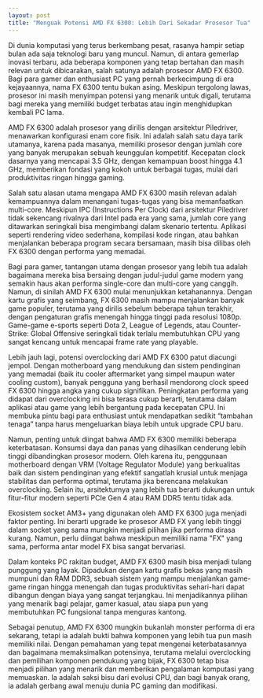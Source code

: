 ```yaml
---
layout: post
title: "Menguak Potensi AMD FX 6300: Lebih Dari Sekadar Prosesor Tua"
---
```


Di dunia komputasi yang terus berkembang pesat, rasanya hampir setiap bulan ada saja teknologi baru yang muncul. Namun, di antara gemerlap inovasi terbaru, ada beberapa komponen yang tetap bertahan dan masih relevan untuk dibicarakan, salah satunya adalah prosesor AMD FX 6300. Bagi para gamer dan enthusiast PC yang pernah berkecimpung di era kejayaannya, nama FX 6300 tentu bukan asing. Meskipun tergolong lawas, prosesor ini masih menyimpan potensi yang menarik untuk digali, terutama bagi mereka yang memiliki budget terbatas atau ingin menghidupkan kembali PC lama.

AMD FX 6300 adalah prosesor yang dirilis dengan arsitektur Piledriver, menawarkan konfigurasi enam core fisik. Ini adalah salah satu daya tarik utamanya, karena pada masanya, memiliki prosesor dengan jumlah core yang banyak merupakan sebuah keunggulan kompetitif. Kecepatan clock dasarnya yang mencapai 3.5 GHz, dengan kemampuan boost hingga 4.1 GHz, memberikan fondasi yang kokoh untuk berbagai tugas, mulai dari produktivitas ringan hingga gaming.

Salah satu alasan utama mengapa AMD FX 6300 masih relevan adalah kemampuannya dalam menangani tugas-tugas yang bisa memanfaatkan multi-core. Meskipun IPC (Instructions Per Clock) dari arsitektur Piledriver tidak sekencang rivalnya dari Intel pada era yang sama, jumlah core yang ditawarkan seringkali bisa mengimbangi dalam skenario tertentu. Aplikasi seperti rendering video sederhana, kompilasi kode ringan, atau bahkan menjalankan beberapa program secara bersamaan, masih bisa dilibas oleh FX 6300 dengan performa yang memadai.

Bagi para gamer, tantangan utama dengan prosesor yang lebih tua adalah bagaimana mereka bisa bersaing dengan judul-judul game modern yang semakin haus akan performa single-core dan multi-core yang canggih. Namun, di sinilah AMD FX 6300 mulai menunjukkan ketahanannya. Dengan kartu grafis yang seimbang, FX 6300 masih mampu menjalankan banyak game populer, terutama yang dirilis sebelum beberapa tahun terakhir, dengan pengaturan grafis menengah hingga tinggi pada resolusi 1080p. Game-game e-sports seperti Dota 2, League of Legends, atau Counter-Strike: Global Offensive seringkali tidak terlalu membutuhkan CPU yang sangat kencang untuk mencapai frame rate yang playable.

Lebih jauh lagi, potensi overclocking dari AMD FX 6300 patut diacungi jempol. Dengan motherboard yang mendukung dan sistem pendinginan yang memadai (baik itu cooler aftermarket yang simpel maupun water cooling custom), banyak pengguna yang berhasil mendorong clock speed FX 6300 hingga angka yang cukup signifikan. Peningkatan performa yang didapat dari overclocking ini bisa terasa cukup berarti, terutama dalam aplikasi atau game yang lebih bergantung pada kecepatan CPU. Ini membuka pintu bagi para enthusiast untuk mendapatkan sedikit “tambahan tenaga” tanpa harus mengeluarkan biaya lebih untuk upgrade CPU baru.

Namun, penting untuk diingat bahwa AMD FX 6300 memiliki beberapa keterbatasan. Konsumsi daya dan panas yang dihasilkan cenderung lebih tinggi dibandingkan prosesor modern. Oleh karena itu, penggunaan motherboard dengan VRM (Voltage Regulator Module) yang berkualitas baik dan sistem pendinginan yang efektif sangatlah krusial untuk menjaga stabilitas dan performa optimal, terutama jika berencana melakukan overclocking. Selain itu, arsitekturnya yang lebih tua berarti dukungan untuk fitur-fitur modern seperti PCIe Gen 4 atau RAM DDR5 tentu tidak ada.

Ekosistem socket AM3+ yang digunakan oleh AMD FX 6300 juga menjadi faktor penting. Ini berarti upgrade ke prosesor AMD FX yang lebih tinggi dalam socket yang sama mungkin menjadi pilihan jika performa dirasa kurang. Namun, perlu diingat bahwa meskipun memiliki nama "FX" yang sama, performa antar model FX bisa sangat bervariasi.

Dalam konteks PC rakitan budget, AMD FX 6300 masih bisa menjadi tulang punggung yang layak. Dipadukan dengan kartu grafis bekas yang masih mumpuni dan RAM DDR3, sebuah sistem yang mampu menjalankan game-game ringan hingga menengah dan tugas produktivitas sehari-hari dapat dibangun dengan biaya yang sangat terjangkau. Ini menjadikannya pilihan yang menarik bagi pelajar, gamer kasual, atau siapa pun yang membutuhkan PC fungsional tanpa menguras kantong.

Sebagai penutup, AMD FX 6300 mungkin bukanlah monster performa di era sekarang, tetapi ia adalah bukti bahwa komponen yang lebih tua pun masih memiliki nilai. Dengan pemahaman yang tepat mengenai keterbatasannya dan bagaimana memaksimalkan potensinya, terutama melalui overclocking dan pemilihan komponen pendukung yang bijak, FX 6300 tetap bisa menjadi pilihan yang menarik dan memberikan pengalaman komputasi yang memuaskan. Ia adalah saksi bisu dari evolusi CPU, dan bagi banyak orang, ia adalah gerbang awal menuju dunia PC gaming dan modifikasi.
